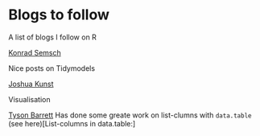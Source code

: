 # Blogs to follow
A list of blogs I follow on R

[Konrad Semsch](https://konradsemsch.netlify.app/)

Nice posts on Tidymodels

[Joshua Kunst](http://jkunst.com/)

Visualisation

[Tyson Barrett](https://tysonbarrett.com)
Has done some greate work on list-clumns with `data.table` (see here)[List-columns in data.table:]
